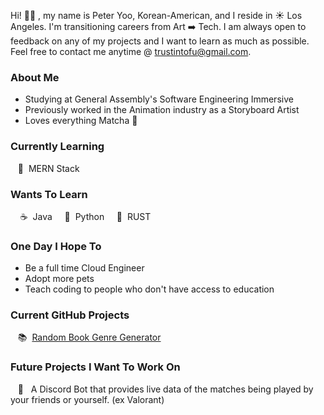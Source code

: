 Hi! 👋🏼 , my name is Peter Yoo, Korean-American, and I reside in ☀️ Los Angeles. I'm transitioning careers from Art ➡️ Tech. I am always open to feedback on any of my projects and I want to learn as much as possible. Feel free to contact me anytime @ [trustintofu@gmail.com](trustintofu@gmail.com).

### About Me
- Studying at General Assembly's Software Engineering Immersive
- Previously worked in the Animation industry as a Storyboard Artist
- Loves everything Matcha 🍵

### Currently Learning
&nbsp;&nbsp;&nbsp;👀 &nbsp;MERN Stack

### Wants To Learn
&nbsp;&nbsp;&nbsp; ☕ &nbsp;Java &nbsp;&nbsp;&nbsp; 🐍 &nbsp;Python &nbsp;&nbsp;&nbsp; 👾 &nbsp;RUST

### One Day I Hope To
- Be a full time Cloud Engineer
- Adopt more pets
- Teach coding to people who don't have access to education

### Current GitHub Projects
&nbsp;&nbsp;&nbsp;📚 &nbsp;[Random Book Genre Generator](https://github.com/PeterSYoo/randomBookGenreGenerator)

### Future Projects I Want To Work On
&nbsp;&nbsp;&nbsp;🤖 &nbsp; A Discord Bot that provides live data of the matches being played by your friends or yourself. (ex Valorant)
